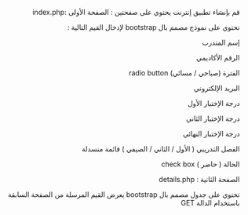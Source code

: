 <div dir="rtl">

قم بإنشاء تطبيق إنترنت يحتوي على  صفحتين :
الصفحة اﻷولى :index.php 

تحتوي على نموذج مصمم بال bootstrap  لإدخال القيم التالية :

إسم المتدرب

الرقم اﻷكاديمي

الفترة (صباحي / مسائي)  radio button

البريد اﻹلكتروني

درجة الإختبار اﻷول

درجة اﻹختبار الثاني

درجة اﻹختبار النهائي

الفصل التدريبي ( اﻷول / الثاني / الصيفي ) قائمة منسدلة

الحالة ( حاضر ) check box



الصفحة الثانية : details.php

تحتوي على جدول مصمم بال bootstrap   يعرض القيم المرسلة من الصفحة السابقة باستخدام الدالة GET

</div>
